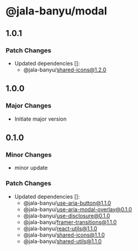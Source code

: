 # @jala-banyu/modal

## 1.0.1

### Patch Changes

- Updated dependencies []:
  - @jala-banyu/shared-icons@1.2.0

## 1.0.0

### Major Changes

- Initiate major version

## 0.1.0

### Minor Changes

- minor update

### Patch Changes

- Updated dependencies []:
  - @jala-banyu/use-aria-button@1.1.0
  - @jala-banyu/use-aria-modal-overlay@0.1.0
  - @jala-banyu/use-disclosure@0.1.0
  - @jala-banyu/framer-transitions@1.1.0
  - @jala-banyu/react-utils@1.1.0
  - @jala-banyu/shared-icons@1.1.0
  - @jala-banyu/shared-utils@1.1.0
